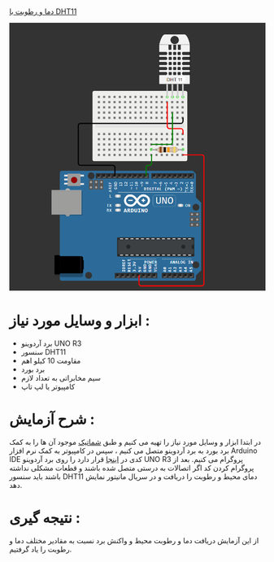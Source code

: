 #

[ دما و رطوبت با DHT11](https://github.com/mohsenkmt/MicroProcessor/blob/main/Arduino%20File/14030821/3%20DHT11/DHT11.ino)

<p align="center">
  <img src="https://github.com/mohsenkmt/MicroProcessor/blob/main/Photo/20_DHT11.jpeg" alt="DHT11" />
</p>


# ابزار و وسایل مورد نیاز :
* برد آردوینو UNO R3
*  سنسور DHT11
*  مقاومت 10 کیلو اهم
* برد بورد
* سیم مخابراتی به تعداد لازم
* کامپیوتر یا لپ تاپ

 # شرح آزمایش : 
 در ابتدا ابزار و وسایل مورد نیاز را تهیه می کنیم و طبق [شماتیک](https://github.com/mohsenkmt/MicroProcessor/blob/main/Photo/20_DHT11.jpeg) موجود آن ها را به کمک برد بورد به برد آردوینو متصل می کنیم ، سپس در کامپیوتر به کمک نرم افزار Arduino IDE کدی در [اینجا](https://github.com/mohsenkmt/MicroProcessor/blob/main/Arduino%20File/14030821/3%20DHT11/DHT11.ino) قرار دارد را روی برد آردوینو UNO R3 پروگرام می کنیم.
 بعد از پروگرام کردن کد اگر اتصالات به درستی متصل شده باشند و قطعات مشکلی نداشته باشند باید سنسور DHT11 دمای محیط و رطوبت را دریافت و در سریال مانیتور نمایش دهد.

# نتیجه گیری : 
 از این آزمایش دریافت دما و رطوبت محیط و واکنش برد نسبت به مقادیر مختلف دما و رطوبت را یاد گرفتیم.
